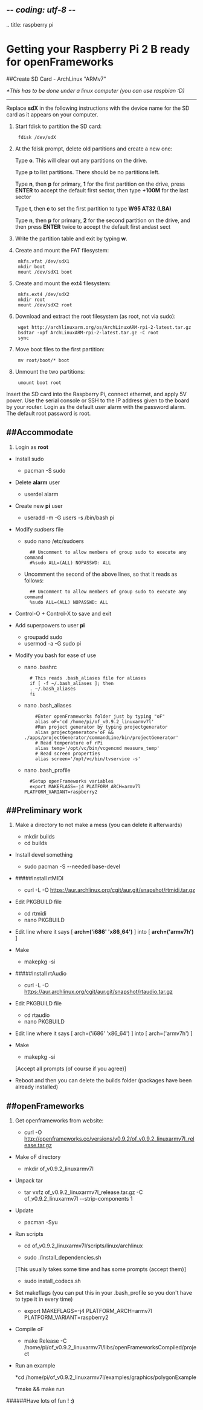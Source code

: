## -*- coding: utf-8 -*-
.. title: raspberry pi

Getting your Raspberry Pi 2 B ready for openFrameworks
============

##Create SD Card - ArchLinux "ARMv7"

_*This has to be done under a linux computer (you can use raspbian :D)_

---

Replace **sdX** in the following instructions with the device name for the SD card as it appears on your computer.

1. Start fdisk to partition the SD card:

		fdisk /dev/sdX

2. At the fdisk prompt, delete old partitions and create a new one:

	Type **o**. This will clear out any partitions on the drive.
 
	Type **p** to list partitions. There should be no partitions left.

	Type **n**, then **p** for primary, **1** for the first partition on the drive, press **ENTER** to accept the default first sector, then type **+100M** for the last sector

	Type **t**, then **c** to set the first partition to type **W95 AT32 (LBA)**

	Type **n**, then **p** for primary, **2** for the second partition on the drive, and then press **ENTER** twice to accept the default first andast sect

3. Write the partition table and exit by typing **w**.

4. Create and mount the FAT filesystem:

		mkfs.vfat /dev/sdX1
		mkdir boot
		mount /dev/sdX1 boot

5. Create and mount the ext4 filesystem:

		mkfs.ext4 /dev/sdX2
		mkdir root
		mount /dev/sdX2 root

6. Download and extract the root filesystem (as root, not via sudo):

		wget http://archlinuxarm.org/os/ArchLinuxARM-rpi-2-latest.tar.gz
		bsdtar -xpf ArchLinuxARM-rpi-2-latest.tar.gz -C root
		sync

7. Move boot files to the first partition:

		mv root/boot/* boot

8. Unmount the two partitions:
	
		umount boot root

Insert the SD card into the Raspberry Pi, connect ethernet, and apply 5V power.
Use the serial console or SSH to the IP address given to the board by your router.
Login as the default user alarm with the password alarm.
The default root password is root.

##Accommodate
---

1. Login as **root**

+ Install sudo

	* pacman -S sudo

+ Delete **alarm** user

	* userdel alarm
	
+ Create new **pi** user

	* useradd -m -G users -s /bin/bash pi

+ Modify _sudoers_ file

	* sudo nano /etc/sudoers
	
			## Uncomment to allow members of group sudo to execute any command
			#%sudo ALL=(ALL) NOPASSWD: ALL
	* Uncomment the second of the above lines, so that it reads as follows:
	
			## Uncomment to allow members of group sudo to execute any command
			%sudo ALL=(ALL) NOPASSWD: ALL
	
* Control-O + Control-X to save and exit 

+ Add superpowers to user **pi**

	* groupadd sudo
	* usermod -a -G sudo pi
	
+ Modify you bash for ease of use
	
	* nano .bashrc
	
			# This reads .bash_aliases file for aliases
			if [ -f ~/.bash_aliases ]; then			 		
			. ~/.bash_aliases
			fi

	* nano .bash_aliases

			  #Enter openFrameworks folder just by typing "oF"
			  alias oF='cd /home/pi/of_v0.9.2_linuxarmv7l'
			  #Run project generator by typing projectgenerator
			  alias projectgenerator='oF && ./apps/projectGenerator/commandLine/bin/projectGenerator'
			  # Read temperature of rPi
			  alias temp='/opt/vc/bin/vcgencmd measure_temp'
			  # Read screen properties
			  alias screen='/opt/vc/bin/tvservice -s'

	* nano .bash_profile
	
			#Setup openFrameworks variables
			export MAKEFLAGS=-j4 PLATFORM_ARCH=armv7l PLATFORM_VARIANT=raspberry2



##Preliminary work
---

1. Make a directory to not make a mess (you can delete it afterwards)

	* mkdir builds
	* cd builds

+ Install devel something

	* sudo pacman -S --needed base-devel
	
		
+ #####Install rtMIDI

	* curl -L -O https://aur.archlinux.org/cgit/aur.git/snapshot/rtmidi.tar.gz
	
+ Edit PKGBUILD file
	
	* cd rtmidi
	* nano PKGBUILD

+ Edit line where it says [ **arch=('i686' 'x86_64')** ] into [ **arch=('armv7h')** ]

+ Make

	* makepkg -si

+ #####Install rtAudio

	* curl -L -O https://aur.archlinux.org/cgit/aur.git/snapshot/rtaudio.tar.gz
	
+ Edit PKGBUILD file 
	* cd rtaudio
	* nano PKGBUILD

+ Edit line where it says [ arch=('i686' 'x86_64') ] into [ arch=('armv7h') ]

+ Make

	* makepkg -si
	
	[Accept all prompts (of course if you agree)]

+ Reboot and then you can delete the builds folder (packages have been already installed)
	

##openFrameworks
---


1. Get openframeworks from website:

	* curl -O http://openframeworks.cc/versions/v0.9.2/of_v0.9.2_linuxarmv7l_release.tar.gz

+ Make oF directory 

	* mkdir of_v0.9.2_linuxarmv7l

+ Unpack tar

	* tar vxfz of_v0.9.2_linuxarmv7l_release.tar.gz -C of_v0.9.2_linuxarmv7l --strip-components 1
	
+ Update 

	* pacman -Syu
	
+ Run scripts

	* cd of_v0.9.2_linuxarmv7l/scripts/linux/archlinux
	
	* sudo ./install_dependencies.sh
	
	[This usually takes some time and has some prompts (accept them)]
	
	* sudo install_codecs.sh
	
+ Set makeflags (you can put this in your .bash_profile so you don't have to type it in every time)

	* export MAKEFLAGS=-j4 PLATFORM_ARCH=armv7l PLATFORM_VARIANT=raspberry2
	
+ Compile oF

	* make Release -C /home/pi/of_v0.9.2_linuxarmv7l/libs/openFrameworksCompiled/project
	
+ Run an example

	*cd /home/pi/of_v0.9.2_linuxarmv7l/examples/graphics/polygonExample
	
	*make && make run

######Have lots of fun ! **:)**
